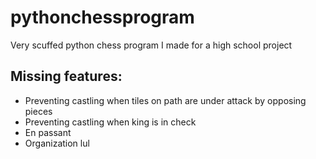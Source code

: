 # pythonchessprogram
Very scuffed python chess program I made for a high school project

## Missing features:
- Preventing castling when tiles on path are under attack by opposing pieces
- Preventing castling when king is in check
- En passant
- Organization lul
